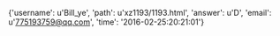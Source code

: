 {'username': u'Bill_ye', 'path': u'xz1193/1193.html', 'answer': u'D', 'email': u'775193759@qq.com', 'time': '2016-02-25:20:21:01'}